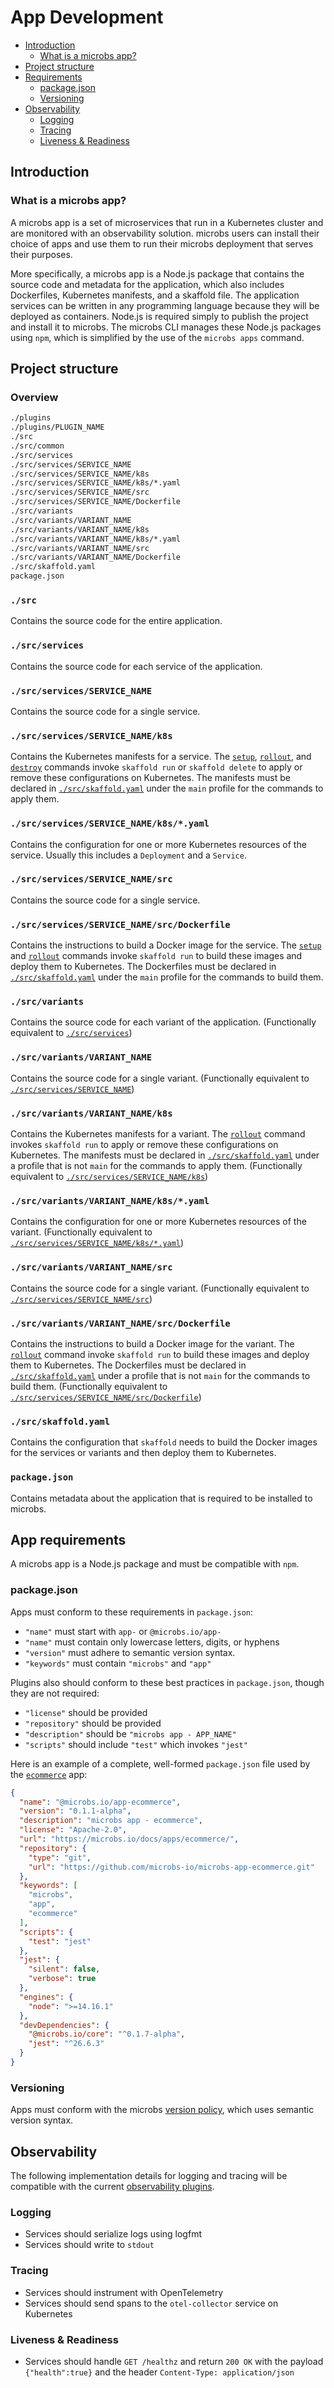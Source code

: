# [](app-development)App Development

* [Introduction](#intro)
  * [What is a microbs app?](#intro.what-is-a-microbs-app)
* [Project structure](#project-structure)
* [Requirements](#requirements)
  * [package.json](#requirements.package.json)
  * [Versioning](#requirements.versioning)
* [Observability](#observability)
  * [Logging](#observability.logging)
  * [Tracing](#observability.tracing)
  * [Liveness & Readiness](#observability.liveness-readiness)


## [](intro)Introduction

### [](intro.what-is-a-microbs-app)What is a microbs app?

A microbs app is a set of microservices that run in a Kubernetes cluster and are
monitored with an observability solution. microbs users can install their choice
of apps and use them to run their microbs deployment that serves their purposes.

More specifically, a microbs app is a Node.js package that contains the source
code and metadata for the application, which also includes Dockerfiles,
Kubernetes manifests, and a skaffold file. The application services can be
written in any programming language because they will be deployed as containers.
Node.js is required simply to publish the project and install it to microbs.
The microbs CLI manages these Node.js packages using `npm`, which is simplified
by the use of the `microbs apps` command.

## [](project-structure)Project structure

### [](project-structure.overview)Overview

```sh
./plugins
./plugins/PLUGIN_NAME
./src
./src/common
./src/services
./src/services/SERVICE_NAME
./src/services/SERVICE_NAME/k8s
./src/services/SERVICE_NAME/k8s/*.yaml
./src/services/SERVICE_NAME/src
./src/services/SERVICE_NAME/Dockerfile
./src/variants
./src/variants/VARIANT_NAME
./src/variants/VARIANT_NAME/k8s
./src/variants/VARIANT_NAME/k8s/*.yaml
./src/variants/VARIANT_NAME/src
./src/variants/VARIANT_NAME/Dockerfile
./src/skaffold.yaml
package.json
```

### [](src)`./src`

Contains the source code for the entire application.

### [](src/services)`./src/services`

Contains the source code for each service of the application.

### [](src/services/SERVICE_NAME)`./src/services/SERVICE_NAME`

Contains the source code for a single service.

### [](src/services/SERVICE_NAME/k8s)`./src/services/SERVICE_NAME/k8s`

Contains the Kubernetes manifests for a service. The [`setup`](/docs/usage/cli#setup), [`rollout`](/docs/usage/cli#rollout), and [`destroy`](/docs/usage/cli#destroy) commands invoke `skaffold run` or `skaffold delete` to apply or remove these configurations on Kubernetes. The manifests must be declared in [`./src/skaffold.yaml`](src/skaffold.yaml) under the `main` profile for the commands to apply them.

### [](src/services/SERVICE_NAME/k8s/*.yaml)`./src/services/SERVICE_NAME/k8s/*.yaml`

Contains the configuration for one or more Kubernetes resources of the service. Usually this includes a `Deployment` and a `Service`.

### [](src/services/SERVICE_NAME/src)`./src/services/SERVICE_NAME/src`

Contains the source code for a single service.

### [](src/services/SERVICE_NAME/src/Dockerfile)`./src/services/SERVICE_NAME/src/Dockerfile`

Contains the instructions to build a Docker image for the service. The [`setup`](/docs/usage/cli#setup) and [`rollout`](/docs/usage/cli#rollout) commands invoke `skaffold run` to build these images and deploy them to Kubernetes. The Dockerfiles must be declared in [`./src/skaffold.yaml`](src/skaffold.yaml) under the `main` profile for the commands to build them.

### [](src/variants)`./src/variants`

Contains the source code for each variant of the application. (Functionally equivalent to [`./src/services`](#src/services))

### [](src/variants/VARIANT_NAME)`./src/variants/VARIANT_NAME`

Contains the source code for a single variant. (Functionally equivalent to [`./src/services/SERVICE_NAME`](#src/services/SERVICE_NAME))

### [](src/variants/VARIANT_NAME/k8s)`./src/variants/VARIANT_NAME/k8s`

Contains the Kubernetes manifests for a variant. The [`rollout`](/docs/usage/cli#rollout) command invokes `skaffold run` to apply or remove these configurations on Kubernetes. The manifests must be declared in [`./src/skaffold.yaml`](src/skaffold.yaml) under a profile that is not `main` for the commands to apply them. (Functionally equivalent to [`./src/services/SERVICE_NAME/k8s`](#src/services/SERVICE_NAME/k8s))

### [](src/variants/VARIANT_NAME/k8s/*.yaml)`./src/variants/VARIANT_NAME/k8s/*.yaml`

Contains the configuration for one or more Kubernetes resources of the variant. (Functionally equivalent to [`./src/services/SERVICE_NAME/k8s/*.yaml`](#src/services/SERVICE_NAME/k8s/*.yaml))

### [](src/variants/VARIANT_NAME/src)`./src/variants/VARIANT_NAME/src`

Contains the source code for a single variant. (Functionally equivalent to [`./src/services/SERVICE_NAME/src`](#src/services/SERVICE_NAME/src))

### [](src/variants/VARIANT_NAME/src/Dockerfile)`./src/variants/VARIANT_NAME/src/Dockerfile`

Contains the instructions to build a Docker image for the variant. The [`rollout`](/docs/usage/cli#rollout) command invoke `skaffold run` to build these images and deploy them to Kubernetes. The Dockerfiles must be declared in [`./src/skaffold.yaml`](src/skaffold.yaml) under a profile that is not `main` for the commands to build them. (Functionally equivalent to [`./src/services/SERVICE_NAME/src/Dockerfile`](#src/services/SERVICE_NAME/src/Dockerfile))

### [](src/skaffold.yaml)`./src/skaffold.yaml`

Contains the configuration that `skaffold` needs to build the Docker images for the services or variants and then deploy them to Kubernetes.

### [](package.json)`package.json`

Contains metadata about the application that is required to be installed to microbs.


## [](requirements)App requirements

A microbs app is a Node.js package and must be compatible with `npm`.

### [](requirements.package.json)package.json

Apps must conform to these requirements in `package.json`:

* `"name"` must start with `app-` or `@microbs.io/app-`
* `"name"` must contain only lowercase letters, digits, or hyphens
* `"version"` must adhere to semantic version syntax.
* `"keywords"` must contain `"microbs"` and `"app"`

Plugins also should conform to these best practices in `package.json`, though they are not required:

* `"license"` should be provided
* `"repository"` should be provided
* `"description"` should be `"microbs app - APP_NAME"` 
* `"scripts"` should include `"test"` which invokes `"jest"`

Here is an example of a complete, well-formed `package.json` file used by the 
[`ecommerce`](/apps/ecommerce) app:

```json
{
  "name": "@microbs.io/app-ecommerce",
  "version": "0.1.1-alpha",
  "description": "microbs app - ecommerce",
  "license": "Apache-2.0",
  "url": "https://microbs.io/docs/apps/ecommerce/",
  "repository": {
    "type": "git",
    "url": "https://github.com/microbs-io/microbs-app-ecommerce.git"
  },
  "keywords": [
    "microbs",
    "app",
    "ecommerce"
  ],
  "scripts": {
    "test": "jest"
  },
  "jest": {
    "silent": false,
    "verbose": true
  },
  "engines": {
    "node": ">=14.16.1"
  },
  "devDependencies": {
    "@microbs.io/core": "^0.1.7-alpha",
    "jest": "^26.6.3"
  }
}
```

### [](requirements.versioning)Versioning

Apps must conform with the microbs [version policy](/docs/development/versioning), 
which uses semantic version syntax.


## [](observability)Observability

The following implementation details for logging and tracing will be compatible
with the current [observability plugins](/docs/plugins/observability).

### [](observability.logging)Logging

* Services should serialize logs using logfmt
* Services should write to `stdout`

### [](observability.tracing)Tracing

* Services should instrument with OpenTelemetry
* Services should send spans to the `otel-collector` service on Kubernetes

### [](observability.liveness-readines)Liveness & Readiness

* Services should handle `GET /healthz` and return `200 OK` with the payload `{"health":true}` and the header `Content-Type: application/json`
